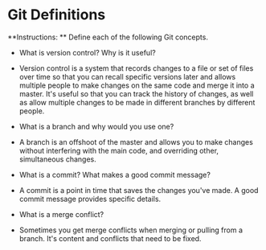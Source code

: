 # Git Definitions

**Instructions: ** Define each of the following Git concepts.

* What is version control?  Why is it useful?

* Version control is a system that records changes to a file or set of files over time so that you can recall specific versions later and allows multiple people to make changes on the same code and merge it into a master. It's useful so that you can track the history of changes, as well as allow multiple changes to be made in different branches by different people. 

* What is a branch and why would you use one?

* A branch is an offshoot of the master and allows you to make changes without interfering with the main code, and overriding other, simultaneous changes. 

* What is a commit? What makes a good commit message?

* A commit is a point in time that saves the changes you've made. A good commit message provides specific details. 

* What is a merge conflict?

* Sometimes you get merge conflicts when merging or pulling from a branch. It's content and conflicts that need to be fixed.